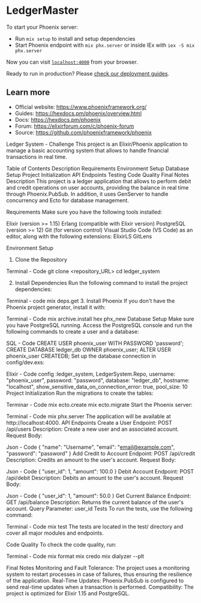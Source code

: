 # LedgerMaster

To start your Phoenix server:

  * Run `mix setup` to install and setup dependencies
  * Start Phoenix endpoint with `mix phx.server` or inside IEx with `iex -S mix phx.server`

Now you can visit [`localhost:4000`](http://localhost:4000) from your browser.

Ready to run in production? Please [check our deployment guides](https://hexdocs.pm/phoenix/deployment.html).

## Learn more

  * Official website: https://www.phoenixframework.org/
  * Guides: https://hexdocs.pm/phoenix/overview.html
  * Docs: https://hexdocs.pm/phoenix
  * Forum: https://elixirforum.com/c/phoenix-forum
  * Source: https://github.com/phoenixframework/phoenix

Ledger System - Challenge
This project is an Elixir/Phoenix application to manage a basic accounting system that allows to handle financial transactions in real time.

Table of Contents
Description
Requirements
Environment Setup
Database Setup
Project Initialization
API Endpoints
Testing
Code Quality
Final Notes
Description
This project is a ledger application that allows to perform debit and credit operations on user accounts, providing the balance in real time through Phoenix.PubSub. In addition, it uses GenServer to handle concurrency and Ecto for database management.

Requirements
Make sure you have the following tools installed:

Elixir (version >= 1.15)
Erlang (compatible with Elixir version)
PostgreSQL (version >= 12)
Git (for version control)
Visual Studio Code (VS Code) as an editor, along with the following extensions:
ElixirLS
GitLens

Environment Setup
1. Clone the Repository


Terminal - Code 
git clone <repository_URL>
cd ledger_system

2. Install Dependencies
Run the following command to install the project dependencies:

Terminal - code
mix deps.get
3. Install Phoenix
If you don't have the Phoenix project generator, install it with:

Terminal - Code
mix archive.install hex phx_new
Database Setup
Make sure you have PostgreSQL running.
Access the PostgreSQL console and run the following commands to create a user and a database:

SQL - Code
CREATE USER phoenix_user WITH PASSWORD 'password';
CREATE DATABASE ledger_db OWNER phoenix_user;
ALTER USER phoenix_user CREATEDB;
Set up the database connection in config/dev.exs:

Elixir - Code
config :ledger_system, LedgerSystem.Repo,
username: "phoenix_user",
password: "password",
database: "ledger_db",
hostname: "localhost",
show_sensitive_data_on_connection_error: true,
pool_size: 10
Project Initialization
Run the migrations to create the tables:

Terminar - Code
mix ecto.create
mix ecto.migrate
Start the Phoenix server:


Terminal - Code
mix phx.server
The application will be available at http://localhost:4000.
API Endpoints
Create a User
Endpoint: POST /api/users
Description: Create a new user and an associated account.
Request Body:


Json - Code
{
"name": "Username",
"email": "email@example.com",
"password": "password"
}
Add Credit to Account
Endpoint: POST /api/credit
Description: Credits an amount to the user's account.
Request Body:


Json - Code
{
"user_id": 1,
"amount": 100.0
}
Debit Account
Endpoint: POST /api/debit
Description: Debits an amount to the user's account.
Request Body:


Json - Code
{
"user_id": 1,
"amount": 50.0
}
Get Current Balance
Endpoint: GET /api/balance
Description: Returns the current balance of the user's account.
Query Parameter: user_id
Tests
To run the tests, use the following command:

Terminal - Code
mix test
The tests are located in the test/ directory and cover all major modules and endpoints.

Code Quality
To check the code quality, run:

Terminal - Code
mix format
mix credo
mix dialyzer --plt

Final Notes
Monitoring and Fault Tolerance: The project uses a monitoring system to restart processes in case of failures, thus ensuring the resilience of the application.
Real-Time Updates: Phoenix.PubSub is configured to send real-time updates when a transaction is performed.
Compatibility: The project is optimized for Elixir 1.15 and PostgreSQL.
